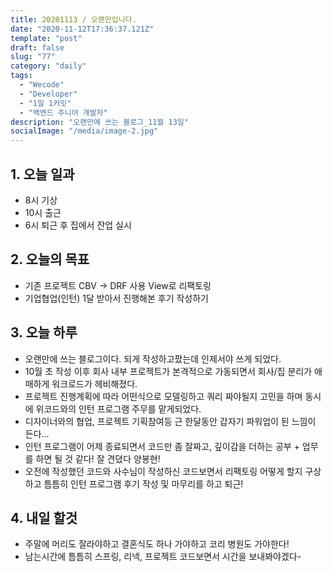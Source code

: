 ```yaml
---
title: 20201113 / 오랜만입니다.
date: "2020-11-12T17:36:37.121Z"
template: "post"
draft: false
slug: "77"
category: "daily"
tags:
  - "Wecode"
  - "Developer"
  - "1일 1커밋"
  - "백엔드 주니어 개발자"
description: "오랜만에 쓰는 블로그_11월 13일"
socialImage: "/media/image-2.jpg"
---
```


## 1. 오늘 일과

- 8시 기상
- 10시 출근
- 6시 퇴근 후 집에서 잔업 실시

## 2. 오늘의 목표

- 기존 프로젝트 CBV -> DRF 사용 View로 리팩토링
- 기업협업(인턴) 1달 받아서 진행해본 후기 작성하기

## 3. 오늘 하루

- 오랜만에 쓰는 블로그이다. 되게 작성하고팠는데 인제서야 쓰게 되었다.
- 10월 초 작성 이후 회사 내부 프로젝트가 본격적으로 가동되면서 회사/집 분리가 애매하게 워크로드가 헤비해졌다.
- 프로젝트 진행계획에 따라 어떤식으로 모델링하고 쿼리 짜야될지 고민을 하며 동시에 위코드와의 인턴 프로그램 주무를 맡게되었다.
- 디자이너와의 협업, 프로젝트 기획참여등 근 한달동안 갑자기 파워업이 된 느낌이 든다...
- 인턴 프로그램이 어제 종료되면서 코드만 좀 잘짜고, 깊이감을 더하는 공부 + 업무를 하면 될 것 같다! 잘 견뎠다 양봉현!
- 오전에 작성했던 코드와 사수님이 작성하신 코드보면서 리팩토링 어떻게 할지 구상하고 틈틈히 인턴 프로그램 후기 작성 및 마무리를 하고 퇴근!

## 4. 내일 할것

- 주말에 머리도 잘라야하고 결혼식도 하나 가야하고 코리 병원도 가야한다!
- 남는시간에 틈틈히 스프링, 리넥, 프로젝트 코드보면서 시간을 보내봐야겠다-
